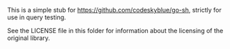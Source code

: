 This is a simple stub for https://github.com/codeskyblue/go-sh, strictly for use in query testing.

See the LICENSE file in this folder for information about the licensing of the original library.